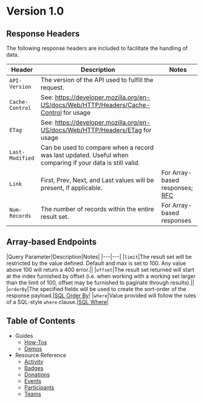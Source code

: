 # Version 1.0

## Response Headers
The following response headers are included to facilitate the handling of data.

|Header|Description|Notes|
|---|---|---|
|`API-Version`|The version of the API used to fulfill the request.||
|`Cache-Control`|See: https://developer.mozilla.org/en-US/docs/Web/HTTP/Headers/Cache-Control for usage||
|`ETag`|See: https://developer.mozilla.org/en-US/docs/Web/HTTP/Headers/ETag for usage||
|`Last-Modified`|Can be used to compare when a record was last updated. Useful when comparing if your data is still valid.||
|`Link`|First, Prev, Next, and Last values will be present, if applicable.|For Array-based responses; [RFC](http://www.rfc-editor.org/rfc/rfc5988.txt)|
|`Num-Records`|The number of records within the entire result set.|For Array-based responses|

## Array-based Endpoints

|Query Parameter|Description|Notes|
|---|---|
|`limit`|The result set will be restricted by the value defined. Default and max is set to 100. Any value above 100 will return a 400 error.||
|`offset`|The result set returned will start at the index furnished by offset (i.e. when working with a working set larger than the limit of 100, offset may be furnished to paginate through results).||
|`orderBy`|The specified fields will be used to create the sort-order of the response payload.|[SQL Order By](https://www.w3schools.com/sql/sql_orderby.asp)|
|`where`|Value provided will follow the rules of a SQL-style `where` clause.|[SQL Where](https://www.w3schools.com/sql/sql_where.asp)|

## Table of Contents
* Guides
  * [How-Tos](how-tos.md)
  * [Demos](demos.md)
* Resource Reference
  * [Activity](/resources/activity.md)
  * [Badges](/resources/badges.md)
  * [Donations](/resources/donations.md)
  * [Events](/resources/events.md)
  * [Participants](/resources/participants.md)
  * [Teams](/resources/teams.md)
